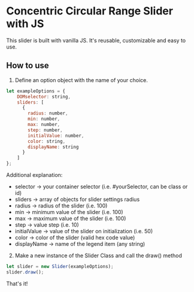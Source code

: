 # Concentric Circular Range Slider with JS

This slider is built with vanilla JS. It's reusable, customizable and easy to use.

## How to use

1. Define an option object with the name of your choice. 

```javascript
let exampleOptions = {
    DOMselector: string,
    sliders: [
      {
        radius: number,
        min: number,
        max: number,
        step: number,
        initialValue: number,
        color: string,
        displayName: string
      }
    ]
};
```

Additional explanation:

* selector -> your container selector (i.e. #yourSelector, can be class or id)
* sliders -> array of objects for slider settings radius
* radius -> radius of the slider (i.e. 100)
* min -> minimum value of the slider (i.e. 100)
* max -> maximum value of the slider (i.e. 100)
* step -> value step (i.e. 10)
* initialValue -> value of the slider on initialization (i.e. 50)
* color -> color of the slider (valid hex code value)
* displayName -> name of the legend item (any string)

2. Make a new instance of the Slider Class and call the draw() method

```javascript
let slider = new Slider(exampleOptions);
slider.draw();
```

That's it!
